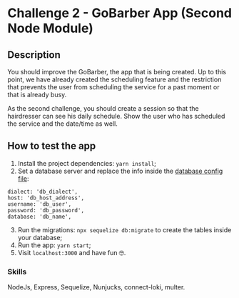 # Challenge 2 - GoBarber App (Second Node Module)

## Description

You should improve the GoBarber, the app that is being created.
Up to this point, we have already created the scheduling feature and the restriction that prevents the user from scheduling the service for a past moment or that is already busy.

As the second challenge, you should create a session so that the hairdresser can see his daily schedule. Show the user who has scheduled the service and the date/time as well.

## How to test the app

1. Install the project dependencies: `yarn install`;
2. Set a database server and replace the info inside the [database config file](src/config/database.js):

```
dialect: 'db_dialect',
host: 'db_host_address',
username: 'db_user',
password: 'db_password',
database: 'db_name',

```

3. Run the migrations: `npx sequelize db:migrate` to create the tables inside your database;
4. Run the app: `yarn start`;
5. Visit `localhost:3000` and have fun :nerd_face:.

### Skills

NodeJs, Express, Sequelize, Nunjucks, connect-loki, multer.

